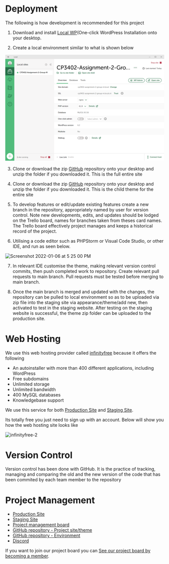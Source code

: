 # Deployment

The following is how development is recommended for this project

1. Download and install <a href="https://localwp.com/">Local WP</a>(One-click WordPress Installation  onto your desktop.

2. Create a local environment similar to what is shown below
<img width="1194" alt="Screenshot 2022-01-06 at 4 35 05 PM" src="https://github.com/cp3402-students/cp3402-2023-teamM/blob/main/Website/images/%E5%BE%AE%E4%BF%A1%E5%9B%BE%E7%89%87_20230515080311.png">

3. Clone or download the zip  <a href="https://github.com/cp3402-students/cp3402-2021-site-cp3402-group-11">GitHub</a> repository onto your desktop and unzip the folder if you downloaded it. This is the full entire site 

4. Clone or download the zip <a href="https://github.com/cp3402-students/cp3402-2021-env-cp3402-group-11">GitHub</a>  repository onto your desktop and unzip the folder if you downloaded it. This is the child theme for the entire  site

5. To develop features or edit/update existing features create a new branch in the repository, appropriately named by user for version control. Note new developments, edits, and updates should be lodged on the Trello board, names for branches taken from theses card names. The Trello board effectively project manages and keeps a historical record of the project.

6. Utilising a code editor such as PHPStorm or Visual Code Studio, or other IDE, and run as seen below.

![Screenshot 2022-01-06 at 5 25 00 PM](https://user-images.githubusercontent.com/68360382/148569708-6620ecce-55d0-4b1a-a301-2d9d282df569.png)


7. In relevant IDE customise the theme, making relevant version control commits, then push completed work to repository. Create relevant pull requests to main branch. Pull requests must be tested before merging to main branch.

8. Once the main branch is merged and updated with the changes, the repository can be pulled to local environment so as to be uploaded via zip file into the staging site via appearance/theme/add new, then activated to test in the staging website. After testing on the staging website is successful, the theme zip folder can be uploaded to the production site.

# Web Hosting
We use this web hosting provider called <a href="https://infinityfree.net">infinityfree</a> because it offers the following  
* An autoinstaller with more than 400 different applications, including WordPress
* Free subdomains
* Unlimited storage
* Unlimited bandwidth
* 400 MySQL databases
* Knowledgebase support

We use this service for both <a href="http://www.blissful-bites.infinityfreeapp.com" target="_blank">Production Site</a> and <a href="http://www.blissful-bites-staging.epizy.com" target="_blank">Staging Site</a>.

Its totally free you just need to sign up with an account. Below will show you how the web hosting site looks like

![infinityfree-2](https://user-images.githubusercontent.com/68360382/148569386-b2453342-c232-4e2d-ae22-819eb7c1d43c.png)


# Version Control 

Version control has been done with GitHub. It is the practice of tracking, managing and comparing the old and the new version of the code that has been commited by each team member to the repository

# Project Management

* <a href="http://www.blissful-bites.infinityfreeapp.com" target="_blank">Production Site</a>
* <a href="http://www.blissful-bites-staging.epizy.com" target="_blank">Staging Site</a>
* <a href="https://trello.com/w/3402groupm" target="_blank">Project management board</a>
* <a href="https://github.com/cp3402-students/cp3402-2023-teamM" target="_blank">GitHub repository - Project site/theme</a>
* <a href="https://github.com/cp3402-students/cp3402-2023-teamM" target="_blank">GitHub repository - Environment</a>
* <a href="https://discord.gg/5CX3kcQBVB" target="_blank"> Discord </a>

If you want to join our project board you can <a href = "https://trello.com/b/Nz3GZkIp/working-space" target="_blank"> See our project board by becoming a member</a>.
